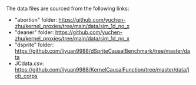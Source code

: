 The data files are sourced from the following links:

* "abortion" folder: https://github.com/yuchen-zhu/kernel_proxies/tree/main/data/sim_1d_no_x
* "deaner" folder: https://github.com/yuchen-zhu/kernel_proxies/tree/main/data/sim_1d_no_x
* "dsprite" folder: https://github.com/liyuan9988/dSpriteCausalBenchmark/tree/master/data
* JCdata.csv: https://github.com/liyuan9988/KernelCausalFunction/tree/master/data/job_corps